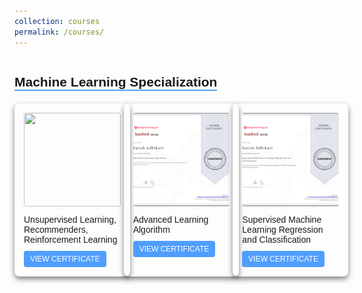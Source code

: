 ```yaml
---
collection: courses
permalink: /courses/
---
```


<html lang="en">
<head>
    <meta charset="UTF-8">
    <meta name="viewport" content="width=device-width, initial-scale=1.0">
   <style>
        body {
            font-family: Arial, sans-serif;
            padding: 20px;
        }
        h2 {
            border-bottom: 2px solid #4f9efd;
            display: inline-block;
            margin-bottom: 20px;
        }
        .certificate-container {
            display: grid;
            grid-template-columns: repeat(3, 1fr);
            gap: 20px;
        }
        .certificate-card {
            padding: 15px;
            border-radius: 8px;
            width: 100%;
            box-shadow: 0 4px 8px rgba(0, 0, 0, 0.5);
        }
        .certificate-card img {
            width: 100%;
            height: 150px; /* **Changed**: Adjusted height for images to 200px */
            object-fit: cover;
            border-radius: 4px;
        }
        .certificate-title {
            font-size: 14px; /* **Changed**: Reduced font size for the certificate title */
            margin: 10px 0;
        }
        .view-button {
            background-color: #4f9efd;
            color: white;
            padding: 6px 10px; /* **Changed**: Reduced padding for smaller button */
            border: none;
            border-radius: 4px;
            text-decoration: none;
            display: inline-block;
            text-align: center;
            font-size: 12px; /* **Changed**: Reduced font size for the button */
            transition: background-color 0.3s ease;
        }
        .view-button:hover {
            background-color: #3b7dd8;
        }
    </style>
</head>
<body>
    <h2>Machine Learning Specialization</h2>
    <div class="certificate-container">
        <div class="certificate-card">
            <img src="/mnt/data/image.png">
            <div class="certificate-title">Unsupervised Learning, Recommenders, Reinforcement Learning</div>
            <a href="https://example.com/certificate1" class="view-button" target="_blank">VIEW CERTIFICATE</a>
        </div>

<div class="certificate-card">
            <img src="../images/Certificate_Advanced Learning Algorithm.png">
            <div class="certificate-title">Advanced Learning Algorithm</div>
            <a href="https://www.coursera.org/account/accomplishments/verify/BY6CVHMA9COE" class="view-button" target="_blank">VIEW CERTIFICATE</a>
        </div>

 <div class="certificate-card">
            <img src="../images/Certificate_Supervised Machine Learning Regression and Classification.png">
            <div class="certificate-title">Supervised Machine Learning Regression and Classification</div>
            <a href="https://www.coursera.org/account/accomplishments/verify/645YUM5RE5TN" class="view-button" target="_blank">VIEW CERTIFICATE</a>
        </div>
    </div>
</body>
</html>
